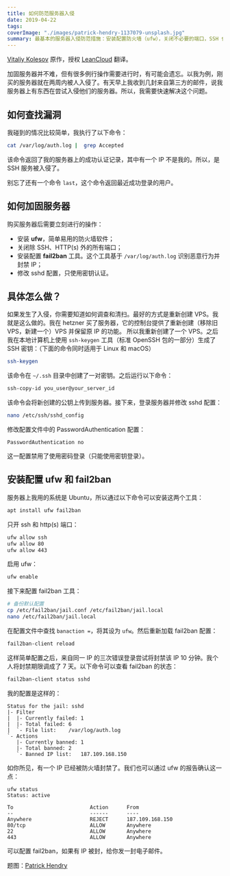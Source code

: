 ```yaml
---
title: 如何防范服务器入侵
date: 2019-04-22
tags:
coverImage: "./images/patrick-hendry-1137079-unsplash.jpg"
summary: 最基本的服务器入侵防范措施：安装配置防火墙（ufw），关闭不必要的端口，SSH 仅使用密钥认证，安装配置 fail2ban 加固 SSH 服务。
---
```


[Vitaliy Kolesov] 原作，授权 [LeanCloud](https://leancloud.cn/) 翻译。

[Vitaliy Kolesov]: https://vkolesov.com/protected-your-server.html

加固服务器并不难，但有很多例行操作需要进行时，有可能会遗忘。以我为例，刚买的服务器就在两周内被人入侵了。有天早上我收到几封来自第三方的邮件，说我服务器上有东西在尝试入侵他们的服务器。所以，我需要快速解决这个问题。

## 如何查找漏洞

我碰到的情况比较简单，我执行了以下命令：

```sh
cat /var/log/auth.log |  grep Accepted
```

该命令返回了我的服务器上的成功认证记录，其中有一个 IP 不是我的。所以，是 SSH 服务被入侵了。

别忘了还有一个命令 `last`，这个命令返回最近成功登录的用户。

## 如何加固服务器

购买服务器后需要立刻进行的操作：

- 安装 **ufw**，简单易用的防火墙软件；
- 关闭除 SSH、HTTP(s) 外的所有端口；
- 安装配置 **fail2ban** 工具。这个工具基于 `/var/log/auth.log` 识别恶意行为并封禁 IP；
- 修改 sshd 配置，只使用密钥认证。

## 具体怎么做？

如果发生了入侵，你需要知道如何调查和清扫。最好的方式是重新创建 VPS。我就是这么做的。我在 hetzner 买了服务器，它的控制台提供了重新创建（移除旧 VPS，新建一个）VPS 并保留原 IP 的功能。 所以我重新创建了一个 VPS。之后我在本地计算机上使用 `ssh-keygen` 工具（标准 OpenSSH 包的一部分）生成了 SSH 密钥：（下面的命令同时适用于 Linux 和 macOS）

```sh
ssh-keygen
```

该命令在 `~/.ssh` 目录中创建了一对密钥。之后运行以下命令：

```sh
ssh-copy-id you_user@your_server_id
```

该命令会将新创建的公钥上传到服务器。接下来，登录服务器并修改 sshd 配置：

```sh
nano /etc/ssh/sshd_config
```

修改配置文件中的 PasswordAuthentication 配置：

```
PasswordAuthentication no
```

这一配置禁用了使用密码登录（只能使用密钥登录）。

## 安装配置 ufw 和 fail2ban

服务器上我用的系统是 Ubuntu，所以通过以下命令可以安装这两个工具：

```sh
apt install ufw fail2ban
```

只开 ssh 和 http(s) 端口：

```sh
ufw allow ssh
ufw allow 80
ufw allow 443
```

启用 ufw：

```sh
ufw enable
```

接下来配置 fail2ban 工具：

```sh
# 备份默认配置
cp /etc/fail2ban/jail.conf /etc/fail2ban/jail.local
nano /etc/fail2ban/jail.local
```

在配置文件中查找 `banaction =`，将其设为 `ufw`。然后重新加载 fail2ban 配置：

```sh
fail2ban-client reload
```

这样简单配置之后，来自同一 IP 的三次错误登录尝试将封禁该 IP 10 分钟。我个人将封禁期限调成了 7 天。以下命令可以查看 fail2ban 的状态：

```sh
fail2ban-client status sshd
```

我的配置是这样的：

```
Status for the jail: sshd
|- Filter
|  |- Currently failed:	1
|  |- Total failed:	6
|  `- File list:	/var/log/auth.log
`- Actions
   |- Currently banned:	1
   |- Total banned:	2
   `- Banned IP list:	187.109.168.150
```

如你所见，有一个 IP 已经被防火墙封禁了。我们也可以通过 ufw 的报告确认这一点：

```
ufw status
Status: active

To                         Action      From
--                         ------      ----
Anywhere                   REJECT      187.109.168.150           
80/tcp                     ALLOW       Anywhere                  
22                         ALLOW       Anywhere                  
443                        ALLOW       Anywhere           
```

可以配置 fail2ban，如果有 IP 被封，给你发一封电子邮件。

题图：[Patrick Hendry](https://unsplash.com/photos/6CfpUEmNWAU)